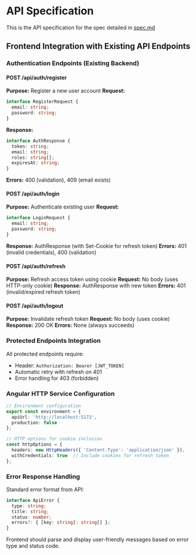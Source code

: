 # API Specification

This is the API specification for the spec detailed in [spec.md](../spec.md)

## Frontend Integration with Existing API Endpoints

### Authentication Endpoints (Existing Backend)

#### POST /api/auth/register
**Purpose:** Register a new user account
**Request:**
```typescript
interface RegisterRequest {
  email: string;
  password: string;
}
```
**Response:** 
```typescript
interface AuthResponse {
  token: string;
  email: string;
  roles: string[];
  expiresAt: string;
}
```
**Errors:** 400 (validation), 409 (email exists)

#### POST /api/auth/login
**Purpose:** Authenticate existing user
**Request:**
```typescript
interface LoginRequest {
  email: string;
  password: string;
}
```
**Response:** AuthResponse (with Set-Cookie for refresh token)
**Errors:** 401 (invalid credentials), 400 (validation)

#### POST /api/auth/refresh
**Purpose:** Refresh access token using cookie
**Request:** No body (uses HTTP-only cookie)
**Response:** AuthResponse with new token
**Errors:** 401 (invalid/expired refresh token)

#### POST /api/auth/logout
**Purpose:** Invalidate refresh token
**Request:** No body (uses cookie)
**Response:** 200 OK
**Errors:** None (always succeeds)

### Protected Endpoints Integration

All protected endpoints require:
- Header: `Authorization: Bearer [JWT_TOKEN]`
- Automatic retry with refresh on 401
- Error handling for 403 (forbidden)

### Angular HTTP Service Configuration

```typescript
// Environment configuration
export const environment = {
  apiUrl: 'http://localhost:5172',
  production: false
};

// HTTP options for cookie inclusion
const httpOptions = {
  headers: new HttpHeaders({ 'Content-Type': 'application/json' }),
  withCredentials: true  // Include cookies for refresh token
};
```

### Error Response Handling

Standard error format from API:
```typescript
interface ApiError {
  type: string;
  title: string;
  status: number;
  errors?: { [key: string]: string[] };
}
```

Frontend should parse and display user-friendly messages based on error type and status code.